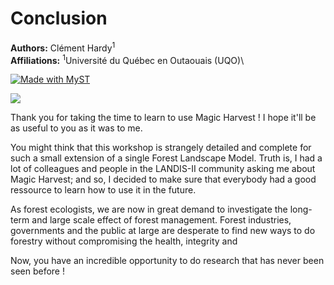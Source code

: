# Conclusion

**Authors:** Clément Hardy<sup>1</sup> \
**Affiliations:** <sup>1</sup>Université du Québec en Outaouais (UQO)\

[![Made with MyST](https://img.shields.io/badge/made%20with-myst-orange)](https://myst.tools)

![](./images/Slide37.jpg)</br>

Thank you for taking the time to learn to use Magic Harvest ! I hope it'll be as useful to you as it was to me.

You might think that this workshop is strangely detailed and complete for such a small extension of a single Forest Landscape Model. Truth is, I had a lot of colleagues and people in the LANDIS-II community asking me about Magic Harvest; and so, I decided to make sure that everybody had a good ressource to learn how to use it in the future.

As forest ecologists, we are now in great demand to investigate the long-term and large scale effect of forest management. Forest industries, governments and the public at large are desperate to find new ways to do forestry without compromising the health, integrity and 

Now, you have an incredible opportunity to do research that has never been seen before !




